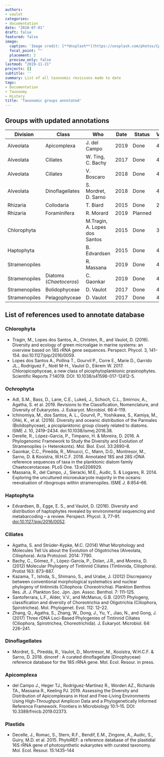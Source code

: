 ```yaml
---
authors:
- vaulot
categories:
- documentation
date: "2018-07-01"
draft: false
featured: false
image:
  caption: 'Image credit: [**Unsplash**](https://unsplash.com/photos/CpkOjOcXdUY)'
  focal_point: ""
  placement: 2
  preview_only: false
lastmod: "2019-11-21"
projects: []
subtitle: ''
summary: List of all taxonomic revisions made to date
tags:
- Documentation
- Taxonomy
- History
title: 'Taxonomic groups annotated'
---
```


## Groups with updated annotations

Division | Class | Who | Date | Status | Version
--- | --- | --- | --- | --- | ---
Alveolata | Apicomplexa | J. del Campo | 2019 | Done  | 4.12  
Alveolata | Ciliates | W. Ting, C. Bachy | 2017 | Done | 4.7
Alveolata | Ciliates | V. Boscaro | 2018 | Done | 4.11
Alveolata | Dinoflagellates | S. Mordret, D. Sarno | 2018 | Done  | 4.9  
Rhizaria | Collodaria | T. Biard | 2015 | Done | 2.0
Rhizaria | Foraminifera | R. Morard | 2019 | Planned |
Chlorophyta |  | M.Tragin, A. Lopes dos Santos | 2015 | Done | 3.0
Haptophyta |  | B. Edvardsen | 2015 | Done | 4.0
Stramenopiles |  | R. Massana | 2019 | Done | 4.12
Stramenopiles | Diatoms (_Chaetoceros_) | C. Gaonkar | 2019 | Done | 4.12
Stramenopiles | Bolidophyceae | D. Vaulot | 2017 | Done | 4.6
Stramenopiles | Pelagophyceae | D. Vaulot | 2017 | Done | 4.6

## List of references used to annotate database

### Chlorophyta

* Tragin, M., Lopes dos Santos, A., Christen, R., and Vaulot, D. (2016). Diversity and ecology of green microalgae in marine systems: an overview based on 18S rRNA gene sequences. Perspect. Phycol. 3, 141–154. doi:10.1127/pip/2016/0059.
* Lopes dos Santos A., Pollina T., Gourvil P., Corre E., Marie D., Garrido JL., Rodríguez F., Noël M-H., Vaulot D., Eikrem W. 2017. Chloropicophyceae, a new class of picophytoplanktonic prasinophytes. Scientific Reports 7:14019. DOI: 10.1038/s41598-017-12412-5.

### Ochrophyta
* Adl, S.M., Bass, D., Lane, C.E., Lukeš, J., Schoch, C.L., Smirnov, A., Agatha, S. et al. 2019. Revisions to the Classification, Nomenclature, and Diversity of Eukaryotes. J. Eukaryot. Microbiol. 66:4–119.
* Ichinomiya, M., dos Santos, A. L., Gourvil, P., Yoshikawa, S., Kamiya, M., Ohki, K., et al. (2016). Diversity and oceanic distribution of the Parmales (Bolidophyceae), a picoplanktonic group closely related to diatoms. ISME J. 10, 2419–2434. doi:10.1038/ismej.2016.38.
* Derelle, R., López-García, P., Timpano, H. & Moreira, D. 2016. A Phylogenomic Framework to Study the Diversity and Evolution of Stramenopiles (= Heterokonts). Mol. Biol. Evol. 33:2890–8.
* Gaonkar, C.C., Piredda, R., Minucci, C., Mann, D.G., Montresor, M., Sarno, D. & Kooistra, W.H.C.F. 2018. Annotated 18S and 28S rDNA reference sequences of taxa in the planktonic diatom family Chaetocerotaceae. PLoS One. 13:e0208929.
* Massana, R., del Campo, J., Sieracki, M.E., Audic, S. & Logares, R. 2014. Exploring the uncultured microeukaryote majority in the oceans: reevaluation of ribogroups within stramenopiles. ISME J. 8:854–66.

### Haptophyta
* Edvardsen, B., Egge, E. S., and Vaulot, D. (2016). Diversity and distribution of haptophytes revealed by environmental sequencing and metabarcoding – a review. Perspect. Phycol. 3, 77–91. [doi:10.1127/pip/2016/0052](https://dx.doi.org/10.1127/pip/2016/0052).

### Ciliates
* Agatha, S. and Strüder-Kypke, M.C. (2014) What Morphology and Molecules Tell Us about the Evolution of Oligotrichea (Alveolata, Ciliophora). Acta Protozool. 2014: 7790.
* Bachy, C., Gómez, F., López-García, P., Dolan, J.R., and Moreira, D. (2012) Molecular Phylogeny of Tintinnid Ciliates (Tintinnida, Ciliophora). Protist 163: 873–887.
* Kazama, T., Ishida, S., Shimano, S., and Urabe, J. (2012) Discrepancy between conventional morphological systematics and nuclear phylogeny of tintinnids (Ciliophora: Choreotrichia). Plankton Benthos Res. Jt. J. Plankton Soc. Jpn. Jpn. Assoc. Benthol. 7: 111–125.
* Santoferrara, L.F., Alder, V.V., and McManus, G.B. (2017) Phylogeny, classification and diversity of Choreotrichia and Oligotrichia (Ciliophora, Spirotrichea). Mol. Phylogenet. Evol. 112: 12–22.
* Zhang, Q., Agatha, S., Zhang, W., Dong, J., Yu, Y., Jiao, N., and Gong, J. (2017) Three rDNA Loci-Based Phylogenies of Tintinnid Ciliates (Ciliophora, Spirotrichea, Choreotrichida). J. Eukaryot. Microbiol. 64: 226–241.

### Dinoflagellates
* Mordret, S., Piredda, R., Vaulot, D., Montresor, M., Kooistra, W.H.C.F. & Sarno, D. 2018. <scp>dinoref</scp> : A curated dinoflagellate (Dinophyceae) reference database for the 18S rRNA gene. Mol. Ecol. Resour. in press.

### Apicomplexa
* del Campo J., Heger TJ., Rodríguez-Martínez R., Worden AZ., Richards TA., Massana R., Keeling PJ. 2019. Assessing the Diversity and Distribution of Apicomplexans in Host and Free-Living Environments Using High-Throughput Amplicon Data and a Phylogenetically Informed Reference Framework. Frontiers in Microbiology 10:1–15. DOI: 10.3389/fmicb.2019.02373.

### Plastids
* Decelle, J., Romac, S., Stern, R.F., Bendif, E.M., Zingone, A., Audic, S., Guiry, M.D. et al. 2015. PhytoREF: a reference database of the plastidial 16S rRNA gene of photosynthetic eukaryotes with curated taxonomy. Mol. Ecol. Resour. 15:1435–144

